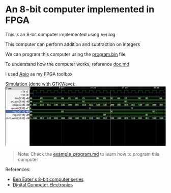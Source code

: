 # An 8-bit computer implemented in FPGA

This is an 8-bit computer implemented using Verilog

This computer can perform addition and subtraction on integers

We can program this computer using the [program.bin](program.bin) file

To understand how the computer works, reference [doc.md](/docs/doc.md)

I used [Apio](https://github.com/FPGAwars/apio) as my FPGA toolbox

Simulation (done with [GTKWave](https://gtkwave.sourceforge.net/)):
![waveform](docs/waveform.png)

> Note: Check the [example_program.md](docs/example_program.md) to learn how to program this computer

References: 
- [Ben Eater's 8-bit computer series](https://www.youtube.com/playlist?list=PLowKtXNTBypGqImE405J2565dvjafglHU)
- [Digital Computer Electronics](https://www.amazon.com/Digital-Computer-Electronics-Jerald-Malvino-dp-0074622358/dp/0074622358/ref=dp_ob_title_bk)
